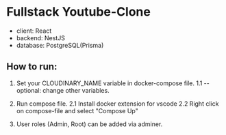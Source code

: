 # Fullstack Youtube-Clone

- client: React
- backend: NestJS
- database: PostgreSQL(Prisma)

## How to run:

1. Set your CLOUDINARY_NAME variable in docker-compose file.
   1.1 --optional: change other variables.

2. Run compose file.
   2.1 Install docker extension for vscode
   2.2 Right click on compose-file and select "Compose Up"

3. User roles (Admin, Root) can be added via adminer.
